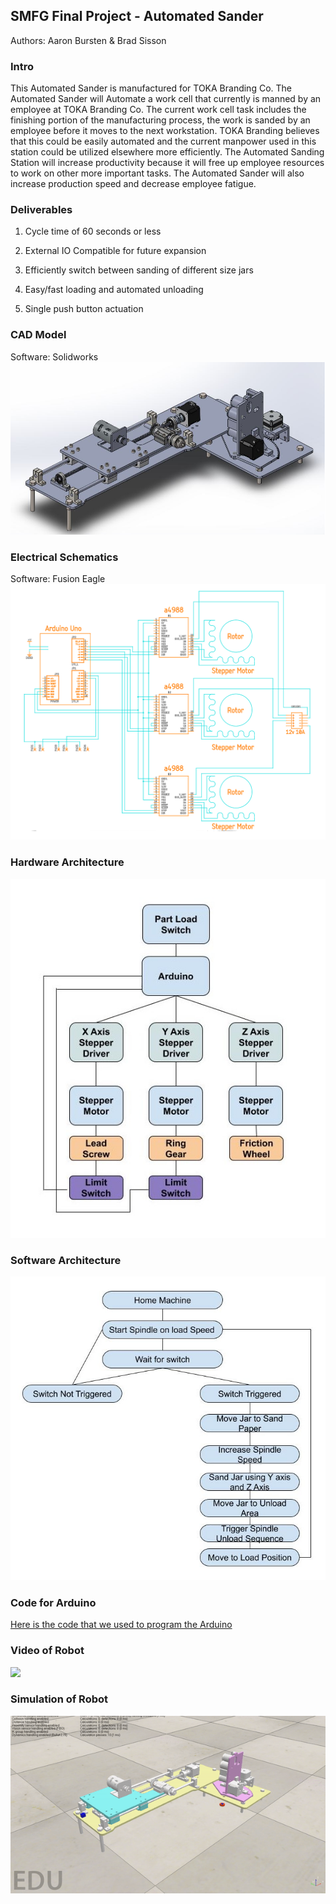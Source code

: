 ## SMFG Final Project - Automated Sander
<p>
Authors: Aaron Bursten & Brad Sisson

<H3> Intro </H3>
This Automated Sander is manufactured for TOKA Branding Co. The 
Automated Sander will Automate a work cell that currently is manned by an employee at TOKA
Branding Co. The current work cell task includes the finishing portion of the manufacturing process, the
work is sanded by an employee before it moves to the next workstation. TOKA Branding believes that
this could be easily automated and the current manpower used in this station could be utilized elsewhere
more efficiently. The Automated Sanding Station will increase productivity because it will free up
employee resources to work on other more important tasks. The Automated Sander will also increase
production speed and decrease employee fatigue.


<H3> Deliverables </H3>

1. Cycle time of 60 seconds or less <p>
2. External IO Compatible for future expansion <p>
3. Efficiently switch between sanding of different size jars <p>
4. Easy/fast loading and automated unloading <p>
5. Single push button actuation <p>
<p>
<H3> CAD Model </H3>
Software: Solidworks 
<img src="Solidworks Capture.JPG">
<p>
<H3> Electrical Schematics </H3> 
Software: Fusion Eagle 
<img src="Electronics Schematic.PNG">
<p>
<H3> Hardware Architecture </H3>
<img src="Hardware archetecture .jpg">
<p>
<H3> Software Architecture </H3>
<img src="Software archetecture .jpg">
<p>
<H3> Code for Arduino </H3>
<a href="Arduino Code"> Here is the code that we used to program the Arduino </a>
<p>
<H3> Video of Robot </H3>
<img src="Jar sander.gif">
<p>
<H3> Simulation of Robot </H3>
<img src="simulation.gif">




